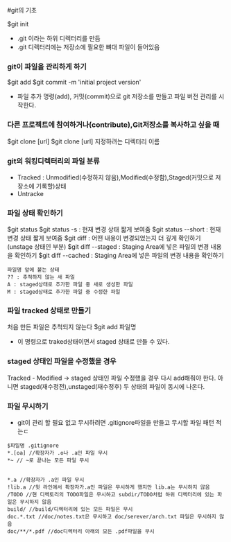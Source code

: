 #git의 기초


$git init 
- .git 이라는 하위 디렉터리를 만듬
- .git 디렉터리에는 저장소에 필요한 뼈대 파일이 들어있음


### git이 파일을 관리하게 하기
$git add 
$git commit -m 'initial project version'
- 파일 추가 명령(add), 커밋(commit)으로 git 저장소를 만들고 파일 버전 관리를 시작한다.


### 다른 프로젝트에 참여하거나(contribute),Git저장소를 복사하고 싶을 때
$git clone [url]
$git clone [url] 지정하려는 디렉터리 이름


### git의 워킹디렉터리의 파일 분류
- Tracked : Unmodified(수정하지 않음),Modified(수정함),Staged(커밋으로 저장소에 기록할)상태
- Untracke 

### 파일 상태 확인하기
$git status
$git status -s : 현재 변경 상태 짧게 보여줌
$git status --short :  현재 변경 상태 짧게 보여줌
$git diff : 어떤 내용이 변경되었는지 더 깊게 확인하기(unstage 상태인 부분)
$git diff --staged : Staging Area에 넣은 파일의 변경 내용을 확인하기
$git diff --cached : Staging Area에 넣은 파일의 변경 내용을 확인하기


~~~~
파일명 앞에 붙는 상태
?? : 추적하지 않는 새 파일
A : staged상태로 추가한 파일 중 새로 생성한 파일 
M : staged상태로 추가한 파일 중 수정한 파일
~~~~


### 파일 tracked 상태로 만들기
처음 만든 파일은 추척되지 않는다
$git add 파일명
- 이 명령으로 traked상태이면서 staged 상태로 만들 수 있다. 

### staged 상태인 파일을 수정했을 경우
Tracked - Modified -> staged 상태인 파일 수정했을 경우 다시 add해줘야 한다. 아니면 staged(재수정전),unstaged(재수정후) 두 상태의 파일이 동시에 나온다.


### 파일 무시하기
- git이 관리 할 필요 없고 무시하려면 .gitignore파일을 만들고 무시할 파일 패턴 적는ㄷ
~~~~ 
$파일명 .gitignore
*.[oa] //확장자가 .o나 .a인 파일 무시
*~ // ~로 끝나는 모든 파일 무시


*.a //확장자가 .a인 파일 무시
!lib.a //윗 라인에서 확장자가.a인 파일은 무시하게 했지만 lib.a는 무시하지 않음
/TODO //현 디렉토리의 TODO파일은 무시하고 subdir/TODO처럼 하위 디렉터리에 있는 파일은 무시하지 않음
build/ //build/디렉터리에 있는 모든 파일은 무시
doc.*.txt //doc/notes.txt은 무시하고 doc/serever/arch.txt 파일은 무시하지 않음
doc/**/*.pdf //doc디렉터리 아래의 모든 .pdf파일을 무시
~~~~







